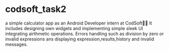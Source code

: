 # codsoft_task2
a simple calculator app as an Android Developer intern at CodSoft🚀💡 
It includes designing own widgets and implementing simple sleek UI integrating airthmetic operations.
Errors handling such as division by zero or invalid expressions ans displaying expression,results,history and invalid messages.
